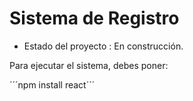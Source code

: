 <h1> Sistema de Registro</h1>

- Estado del proyecto : En construcción.

Para ejecutar el sistema, debes poner:

´´´npm install react´´´
